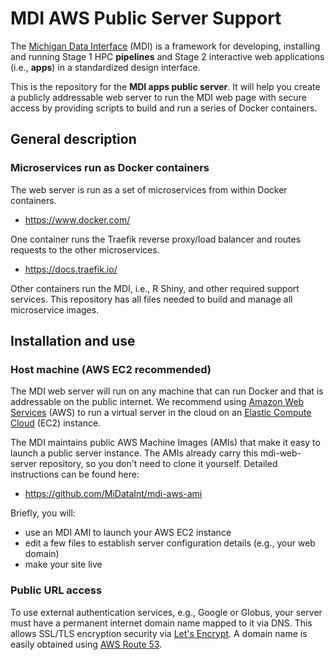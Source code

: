# MDI AWS Public Server Support

The [Michigan Data Interface](https://midataint.github.io/) (MDI) 
is a framework for developing, installing and running 
Stage 1 HPC **pipelines** and Stage 2 interactive web applications 
(i.e., **apps**) in a standardized design interface.

This is the repository for the **MDI apps public server**. 
It will help you create a publicly addressable web server to run the MDI
web page with secure access by providing scripts to build and run a series of 
Docker containers.

## General description

### Microservices run as Docker containers

The web server is run as a set of microservices from within
Docker containers. 

- <https://www.docker.com/>

One container runs the Traefik reverse proxy/load balancer
and routes requests to the other microservices.

- <https://docs.traefik.io/>

Other containers run the MDI, i.e., R Shiny, and other required 
support services. This repository has all files needed to 
build and manage all microservice images.

## Installation and use

### Host machine (AWS EC2 recommended)

The MDI web server will run on any machine that can run Docker and
that is addressable on the public internet. We recommend using 
[Amazon Web Services](https://aws.amazon.com/) (AWS) 
to run a virtual server in the cloud on an 
[Elastic Compute Cloud](https://aws.amazon.com/pm/ec2) (EC2) instance.

The MDI maintains public AWS Machine Images (AMIs) that make 
it easy to launch a public server instance.
The AMIs already carry this mdi-web-server repository,
so you don't need to clone it yourself. Detailed instructions can be found here:

- https://github.com/MiDataInt/mdi-aws-ami

Briefly, you will:
- use an MDI AMI to launch your AWS EC2 instance
- edit a few files to establish server configuration details (e.g., your web domain)
- make your site live

### Public URL access

To use external authentication services, e.g., Google or Globus, 
your server must have a permanent internet domain name mapped to it 
via DNS. This allows SSL/TLS encryption security via 
[Let's Encrypt](https://letsencrypt.org/).
A domain name is easily obtained using 
[AWS Route 53](https://console.aws.amazon.com/route53/v2/home).
